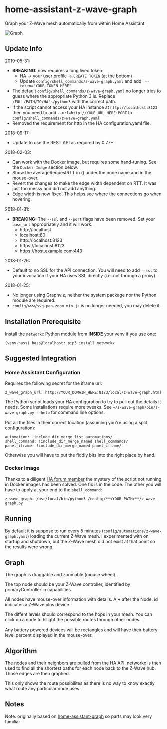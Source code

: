 # home-assistant-z-wave-graph

Graph your Z-Wave mesh automatically from within Home Assistant.

![Graph](z-wave-graph-sample.png)

## Update Info

2019-05-31:
 * **BREAKING:** now requires a long lived token:
   * HA -> your user profile -> `CREATE TOKEN` (at the bottom)
   * Update `config/shell_commands/z-wave-graph.yaml` and add ` --token="YOUR_TOKEN_HERE"`
 * The default `config/shell_commands/z-wave-graph.yaml` no longer tries to guess where the appropriate Python 3 is. Replace `/FULL/PATH/TO/HA's/python3` with the correct path.
 * If the script cannot access your HA instance at `http://localhost:8123` then you need to add `--url=http://YOUR_URL_HERE:PORT` to `config/shell_commands/z-wave-graph.yaml` 
 * Removed the requirement for http in the HA configuration.yaml file.

2018-09-17:
 * Update to use the REST API as required by 0.77+.

2018-02-03:
 * Can work with the Docker image, but requires some hand-tuning. See the `Docker Image` section below.
 * Show the averageRequestRTT in () under the node name and in the mouse-over.
 * Revert the changes to make the edge width dependent on RTT. It was just too messy and did not add anything.
 * Edge width is now fixed. This helps see where the connections go when hovering.

2018-01-31:
 * **BREAKING:** The `--ssl` and `--port` flags have been removed. Set your `base_url` appropriately and it will work.
    * http://localhost
    * localhost:80
    * http://localhost:8123
    * https://localhost:8123
    * https://host.example.com:443

2018-01-26:
 * Default to no SSL for the API connection. You will need to add `--ssl` to your invocation if your HA uses SSL directly (i.e. not through a proxy).

2018-01-25:
 * No longer using Graphviz, neither the system package nor the Python module are required.
 * `config/www/svg-pan-zoom.min.js` is no longer needed, you may delete it.

## Installation Prerequisite
Install the `networkx` Python module from **INSIDE** your venv if you use one:
```
(venv-hass) hass@localhost: pip3 install networkx
```

## Suggested Integration

### Home Assistant Configuration

Requires the following secret for the iframe url:
```
z_wave_graph_url: http://YOUR_DOMAIN_HERE:8123/local/z-wave-graph.html
```
The Python script loads your HA configuration to try to pull out the details it needs. Some installations require more tweaks. See `~/z-wave-graph/bin/z-wave-graph.py --help` for command line options.

Put all the files in their correct location (assuming you're using a split configuration):
```
automation: !include_dir_merge_list automations/
shell_command: !include_dir_merge_named shell_commands/
panel_iframe: !include_dir_merge_named panel_iframe/
```

Otherwise you will have to put the fiddly bits into the right place by hand.

### Docker Image

Thanks to a diligent [HA forum member](https://community.home-assistant.io/t/graph-your-z-wave-mesh-python-auto-update/40549/87?u=omenwild) the mystery of the script not running in Docker images has been solved. One fix is in the code. The other you will have to apply at your end to the `shell_command`:
```
z_wave_graph: /usr/local/bin/python3 /config/**<YOUR-PATH>**/z-wave-graph.py
```

## Running

By default it is suppose to run every 5 minutes (`config/automations/z-wave-graph.yaml`) loading the current Z-Wave mesh. I experimented with on startup and shutdown, but the Z-Wave mesh did not exist at that point so the results were wrong.

## Graph

The graph is draggable and zoomable (mouse wheel).

The top node should be your Z-Wave controller, identified by primaryController in capabilities.

All nodes have mouse-over information with details. A **+** after the Node: id indicates a Z-Wave plus device. 

The diffent levels should correspond  to the hops in your mesh. You can click on a node to hilight the possible routes through other nodes.

Any battery powered devices will be rectangles and will have their battery level percent displayed in the mouse-over. 

## Algorithm 

The nodes and their neighbors are pulled from the HA API. networkx is then used to find all the shortest paths for each node back to the Z-Wave hub. Those edges are then graphed.

This only shows the route possibilites as there is no way to know exactly what route any particular node uses.

## Notes

Note: originally based on [home-assistant-graph](https://github.com/happyleavesaoc/home-assistant-graph) so parts may look very familiar
